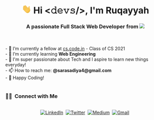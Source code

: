 
<h1 align="center"><img src="https://raw.githubusercontent.com/ABSphreak/ABSphreak/master/gifs/Hi.gif" width="30px" /> Hi <𝚍𝚎𝚟𝚜/>, I'm Ruqayyah </h1>
<h3 align="center">A passionate Full Stack Web Developer from <img src="https://icons.iconarchive.com/icons/wikipedia/flags/64/IN-India-Flag-icon.png" width="25 style="vertical-align: bottom"/>   </h3>

</br>
</br>
  - 🔭 I’m currently a fellow at <a href="https://cs.code.in/">cs.code.in</a> - Class of CS 2021 </br>
- 🌱 I’m currently learning <b>Web Engineering</b> </br>
- 🤩 I'm super passionate about Tech and I aspire to learn new things everyday! </br>
- 📫 How to reach me: <b>@sarasadiya4@gmail.com</b> </br>
- 🚀 Happy Coding!
  
</br>
</br>

<h3> 🤝🏻 &nbsp;Connect with Me </h3> 

<p align="center">
<br>
<a href="https://www.linkedin.com/in/ruqayyah-sara-98812a165"><img src="https://img.shields.io/badge/linkedin-%230077B5.svg?&style=for-the-badge&logo=linkedin&logoColor=white" alt="LinkedIn" /></a>&nbsp;
<a href="https://twitter.com/RuqayyahMushtaq"><img src="https://img.shields.io/badge/Twitter-1DA1F2?style=for-the-badge&logo=twitter&logoColor=white" alt="Twitter" /></a>&nbsp;
<a href="https://medium.com/@sarasadiya4"><img src="https://img.shields.io/badge/Medium-12100E?style=for-the-badge&logo=medium&logoColor=white" alt="Medium" /></a>&nbsp;
<a href="mailto:sarasadiya4@gmail.com?subject=Hola%20Jiji"><img src="https://img.shields.io/badge/gmail-%23D14836.svg?&style=for-the-badge&logo=gmail&logoColor=white" alt="Gmail"/></a>&nbsp;
</p>
